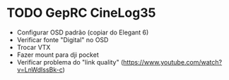 # TODO GepRC CineLog35
- Configurar OSD padrão (copiar do Elegant 6)
- Verificar fonte "Digital" no OSD
- Trocar VTX
- Fazer mount para dji pocket
- Verificar problema do "link quality" (https://www.youtube.com/watch?v=LnWdIssBk-c)
